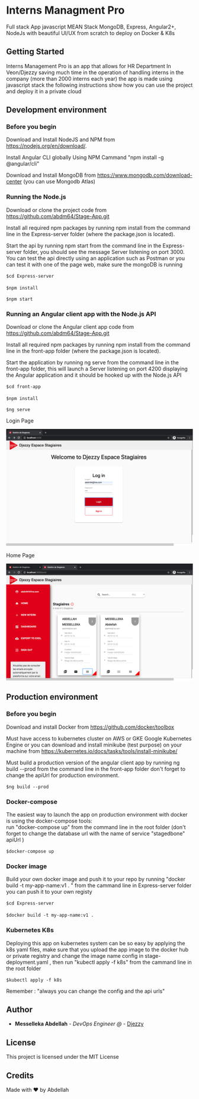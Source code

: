 # Interns Managment Pro

Full stack App javascript MEAN Stack MongoDB, Express, Angular2+, NodeJs
with beautiful UI/UX from scratch to deploy on Docker & K8s

## Getting Started

Interns Management Pro is an app that allows for HR Department In Veon/Djezzy saving much time in the operation of handling interns in the company (more than 2000 interns each year) the app is made using javascript stack the following instructions show how you can use the project and deploy it in a private cloud


## Development environment

### Before you begin

Download and Install NodeJS and NPM from https://nodejs.org/en/download/.

Install Angular CLI  globally Using NPM Cammand "npm install -g @angular/cli"

Download and Install MongoDB  from https://www.mongodb.com/download-center (you can use Mongodb Atlas)

### Running the Node.js 

Download or clone the  project code from https://github.com/abdm64/Stage-App.git

Install all required npm packages by running npm install from the command line in the  Express-server folder (where the package.json is located).

Start the api by running npm start from the command line in the Express-server folder, you should see the message Server listening on port 3000. You can test the api directly using an application such as Postman or you can test it with one of the page web, make sure the mongoDB is running 

```
$cd Express-server 

$npm install
```
 ```
 $npm start 

```
### Running an Angular  client app with the Node.js API

Download or clone the Angular client app  code from https://github.com/abdm64/Stage-App.git

Install all required npm packages by running npm install from the command line in the front-app  folder (where the package.json is located).

Start the application by running ng serve from the command line in the front-app  folder, this will launch a Server listening on port 4200 displaying the Angular application and it should be hooked up with the Node.js API

```
$cd front-app

$npm install
```
 ```
 $ng serve

```


Login Page

![Alt text](./images/image1.png?raw=true "Title")

Home Page


![Alt text](./images/image2.png?raw=true "Title")



## Production  environment

### Before you begin

Download and install Docker from https://github.com/docker/toolbox

Must have access to kubernetes cluster on AWS or GKE Google Kubernetes Engine or you can download and install minikube (test  purpose) on your machine from https://kubernetes.io/docs/tasks/tools/install-minikube/

Must build a production version of the angular client app by running ng build --prod from the command line in the front-app  folder don't forget to change the apiUrl  for production environment.

```
$ng build --prod

```

### Docker-compose 
   
   The easiest  way to launch the app on production environment with docker is using the docker-compose tools: 
   <br>
       run  "docker-compose up"  from the command line in the root folder (don't forget to change the database url with the name of service "stagedbone" apiUrl )

```
$docker-compose up 
```
### Docker image 

   Build your own docker image and push it to your repo  by running  "docker build -t my-app-name:v1 . "
   from the cammand line in Express-server folder you can push it to your own registy 


```
$cd Express-server

$docker build -t my-app-name:v1 . 
```




### Kubernetes K8s

 Deploying this app on kubernetes system can be so easy by applying the k8s yaml files, make sure that you upload the app image to the docker hub or private registry and change the image name config in stage-deployment.yaml  , then run "kubectl apply -f k8s" from the cammand line in the root folder

```
$kubectl apply -f k8s

```

 Remember : "always you can change the config and the api urls" 






## Author

* **Messelleka Abdellah** - *DevOps Engineer @* - [Djezzy](http://www.djezzy.dz/)



## License

This project is licensed under the MIT License 

## Credits

Made with ❤️ by Abdellah
